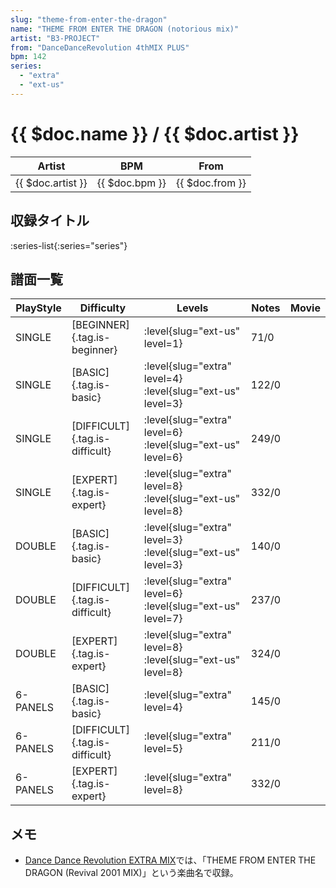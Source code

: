 ```yaml
---
slug: "theme-from-enter-the-dragon"
name: "THEME FROM ENTER THE DRAGON (notorious mix)"
artist: "B3-PROJECT"
from: "DanceDanceRevolution 4thMIX PLUS"
bpm: 142
series:
  - "extra"
  - "ext-us"
---
```


# {{ $doc.name }} / {{ $doc.artist }}

|Artist|BPM|From|
|------|---|----|
|{{ $doc.artist }}|{{ $doc.bpm }}|{{ $doc.from }}|

## 収録タイトル

:series-list{:series="series"}

## 譜面一覧

|PlayStyle|Difficulty|Levels|Notes|Movie|
|---------|----------|------|-----|-----|
|SINGLE|[BEGINNER]{.tag.is-beginner}|<div class="field is-grouped is-grouped-multiline"> :level{slug="ext-us" level=1}</div>|71/0||
|SINGLE|[BASIC]{.tag.is-basic}|<div class="field is-grouped is-grouped-multiline"> :level{slug="extra" level=4} :level{slug="ext-us" level=3}</div>|122/0||
|SINGLE|[DIFFICULT]{.tag.is-difficult}|<div class="field is-grouped is-grouped-multiline"> :level{slug="extra" level=6} :level{slug="ext-us" level=6}</div>|249/0||
|SINGLE|[EXPERT]{.tag.is-expert}|<div class="field is-grouped is-grouped-multiline"> :level{slug="extra" level=8} :level{slug="ext-us" level=8}</div>|332/0||
|DOUBLE|[BASIC]{.tag.is-basic}|<div class="field is-grouped is-grouped-multiline"> :level{slug="extra" level=3} :level{slug="ext-us" level=3}</div>|140/0||
|DOUBLE|[DIFFICULT]{.tag.is-difficult}|<div class="field is-grouped is-grouped-multiline"> :level{slug="extra" level=6} :level{slug="ext-us" level=7}</div>|237/0||
|DOUBLE|[EXPERT]{.tag.is-expert}|<div class="field is-grouped is-grouped-multiline"> :level{slug="extra" level=8} :level{slug="ext-us" level=8}</div>|324/0||
|6-PANELS|[BASIC]{.tag.is-basic}|<div class="field is-grouped is-grouped-multiline"> :level{slug="extra" level=4}</div>|145/0||
|6-PANELS|[DIFFICULT]{.tag.is-difficult}|<div class="field is-grouped is-grouped-multiline"> :level{slug="extra" level=5}</div>|211/0||
|6-PANELS|[EXPERT]{.tag.is-expert}|<div class="field is-grouped is-grouped-multiline"> :level{slug="extra" level=8}</div>|332/0||

## メモ

- [Dance Dance Revolution EXTRA MIX](/series/extra)では、「THEME FROM ENTER THE DRAGON (Revival 2001 MIX)」という楽曲名で収録。
